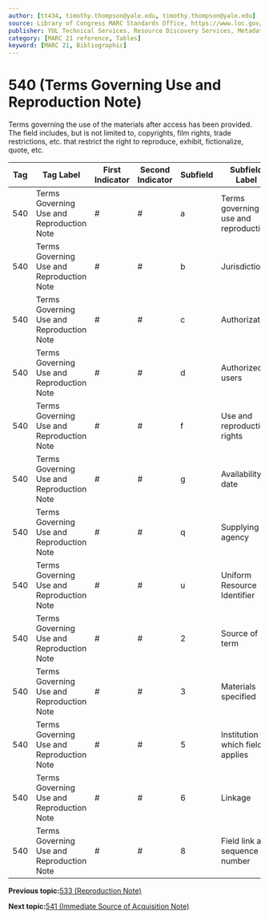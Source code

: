 ```yaml
---
author: [tt434, timothy.thompson@yale.edu, timothy.thompson@yale.edu]
source: Library of Congress MARC Standards Office, https://www.loc.gov/marc/bibliographic/bd540.html
publisher: YUL Technical Services, Resource Discovery Services, Metadata Services Unit
category: [MARC 21 reference, Tables]
keyword: [MARC 21, Bibliographic]
---
```


# 540 \(Terms Governing Use and Reproduction Note\)

Terms governing the use of the materials after access has been provided. The field includes, but is not limited to, copyrights, film rights, trade restrictions, etc. that restrict the right to reproduce, exhibit, fictionalize, quote, etc.

|Tag|Tag Label|First Indicator|Second Indicator|Subfield|Subfield Label|Repeatable|
|---|---------|---------------|----------------|--------|--------------|----------|
|540|Terms Governing Use and Reproduction Note|\#|\#|a|Terms governing use and reproduction|F|
|540|Terms Governing Use and Reproduction Note|\#|\#|b|Jurisdiction|F|
|540|Terms Governing Use and Reproduction Note|\#|\#|c|Authorization|F|
|540|Terms Governing Use and Reproduction Note|\#|\#|d|Authorized users|F|
|540|Terms Governing Use and Reproduction Note|\#|\#|f|Use and reproduction rights|T|
|540|Terms Governing Use and Reproduction Note|\#|\#|g|Availability date|T|
|540|Terms Governing Use and Reproduction Note|\#|\#|q|Supplying agency|F|
|540|Terms Governing Use and Reproduction Note|\#|\#|u|Uniform Resource Identifier|T|
|540|Terms Governing Use and Reproduction Note|\#|\#|2|Source of term|F|
|540|Terms Governing Use and Reproduction Note|\#|\#|3|Materials specified|F|
|540|Terms Governing Use and Reproduction Note|\#|\#|5|Institution to which field applies|F|
|540|Terms Governing Use and Reproduction Note|\#|\#|6|Linkage|F|
|540|Terms Governing Use and Reproduction Note|\#|\#|8|Field link and sequence number|T|

**Previous topic:**[533 \(Reproduction Note\)](../tables/533_bib_table.md)

**Next topic:**[541 \(Immediate Source of Acquisition Note\)](../tables/541_bib_table.md)

